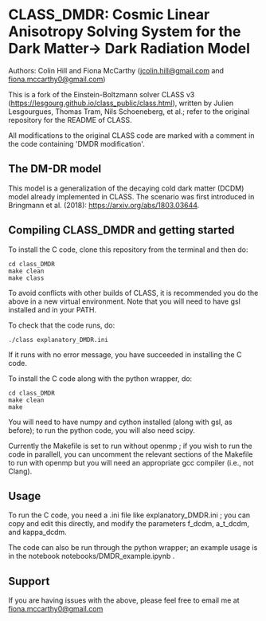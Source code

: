 CLASS_DMDR: Cosmic Linear Anisotropy Solving System for the Dark Matter-> Dark Radiation Model
==============================================

Authors: Colin Hill and Fiona McCarthy (jcolin.hill@gmail.com and fiona.mccarthy0@gmail.com)

This is a fork of the Einstein-Boltzmann solver CLASS v3 (https://lesgourg.github.io/class_public/class.html), written by 
Julien Lesgourgues, Thomas Tram, Nils Schoeneberg, et al.; refer to the original repository
for the README of CLASS.

All modifications to the original CLASS code are marked with a comment in the code containing 'DMDR modification'.


The DM-DR model
-----------------------------------

This model is a generalization of the decaying cold dark matter (DCDM) model already implemented 
in CLASS.  The scenario was first introduced in Bringmann et al. (2018): https://arxiv.org/abs/1803.03644. 

Compiling CLASS_DMDR and getting started
-----------------------------------

To install the C code, clone this repository from the terminal and then do:

    cd class_DMDR
    make clean
    make class

To avoid conflicts with other builds of CLASS, it is recommended you do the above in a new 
virtual environment. Note that you will need to have gsl installed and in your PATH.

To check that the code runs, do:

    ./class explanatory_DMDR.ini
    
If it runs with no error message, you have succeeded in installing the C code.
    
To install the C code along with the python wrapper, do:

    cd class_DMDR
    make clean
    make 
    
You will need to have numpy and cython installed (along with gsl, as before); to run
the python code, you will also need scipy.


Currently the Makefile is set to run without openmp ; if you wish to run the code in 
parallell, you can uncomment the relevant sections of the Makefile to run with openmp
but you will need an appropriate gcc compiler (i.e., not Clang).

Usage
-----------------------------------

To run the C code, you need a .ini file like explanatory_DMDR.ini ; you can
copy and edit this directly, and modify the parameters f_dcdm, a_t_dcdm, 
and kappa_dcdm. 

The code can also be run through the python wrapper; an example usage is in
the notebook notebooks/DMDR_example.ipynb .

Support
-----------------------------------

If you are having issues with the above, please feel free to email me at fiona.mccarthy0@gmail.com
